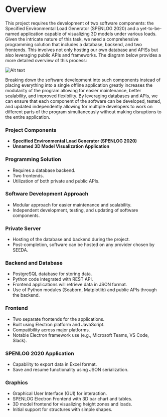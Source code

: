 # Overview
This project requires the development of two software components: the Specified Environmental Load Generator (SPENLOG 2020) and a yet-to-be-named application capable of visualizing 3D models under various loads.
Given the intricate nature of this task, we need a comprehensive programming solution that includes a database, backend, and two frontends. This involves not only hosting our own database and APISs but also leveraging public APIs and frameworks.
The diagram below provides a more detailed overview of this process:

![Alt text](https://cdn.discordapp.com/attachments/353323689359572993/1188533796413382656/image.png?ex=659adf5a&is=65886a5a&hm=f405d73da52f087d385494652189ff17e9dee5fb67b6dc4d3d7c13c8fe4b5692& "a title")

Breaking down the software development into such components instead of placing everything into a single offline application greatly increases the modularity of the program allowing for easier maintenance, better scalability, and improved flexibility. By leveraging databases and APIs, we can ensure that each component of the software can be developed, tested, and updated independently allowing for multiple developers to work on different parts of the program simultaneously without making disruptions to the entire application.
### Project Components
- **Specified Environmental Load Generator (SPENLOG 2020)**
- **Unnamed 3D Model Visualization Application**

### Programming Solution
- Requires a database backend.
- Two frontends.
- Utilization of both private and public APIs.

### Software Development Approach
- Modular approach for easier maintenance and scalability.
- Independent development, testing, and updating of software components.

### Private Server
- Hosting of the database and backend during the project.
- Post-completion, software can be hosted on any provider chosen by SEEDA.

### Backend and Database
- PostgreSQL database for storing data.
- Python code integrated with REST API.
- Frontend applications will retrieve data in JSON format.
- Use of Python modules (Seaborn, Matplotlib) and public APIs through the backend.

### Frontend
- Two separate frontends for the applications.
- Built using Electron platform and JavaScript.
- Compatibility across major platforms.
- Notable Electron framework use (e.g., Microsoft Teams, VS Code, Slack).

### SPENLOG 2020 Application
- Capability to export data in Excel format.
- Save and resume functionality using JSON serialization.

### Graphics
- Graphical User Interface (GUI) for interaction.
- SPENLOG Electron Frontend with 3D bar chart and tables.
- 3D model frontend for visualizing height zones and loads.
- Initial support for structures with simple shapes.
